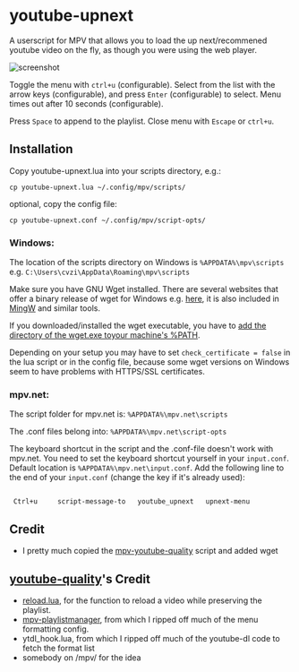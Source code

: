 # youtube-upnext
A userscript for MPV that allows you to load the up next/recommened youtube video on the fly, as though you were using the web player.

![screenshot](upnext-menu.png)

Toggle the menu with `ctrl+u` (configurable). Select from the list with the arrow keys (configurable), and press `Enter` (configurable) to select. Menu times out after 10 seconds (configurable).

Press `Space` to append to the playlist. Close menu with `Escape` or `ctrl+u`.

## Installation

Copy youtube-upnext.lua into your scripts directory, e.g.:

    cp youtube-upnext.lua ~/.config/mpv/scripts/

optional, copy the config file:

    cp youtube-upnext.conf ~/.config/mpv/script-opts/

### Windows:

The location of the scripts directory on Windows is `%APPDATA%\mpv\scripts` e.g. `C:\Users\cvzi\AppData\Roaming\mpv\scripts`

Make sure you have GNU Wget installed.
There are several websites that offer a binary release of wget for Windows e.g. [here](https://eternallybored.org/misc/wget/),
it is also included in [MingW](http://mingw.org/) and similar tools.

If you downloaded/installed the wget executable, you have to [add the directory of the wget.exe toyour machine's
%PATH](https://stackoverflow.com/a/41895179/10367381).

Depending on your setup you may have to set `check_certificate = false` in the lua script or in the config file,
because some wget versions on Windows seem to have problems with HTTPS/SSL certificates.

### mpv.net:
The script folder for mpv.net is:
`%APPDATA%\mpv.net\scripts`

The .conf files belong into:
`%APPDATA%\mpv.net\script-opts`

The keyboard shortcut in the script and the .conf-file doesn't work with mpv.net.
You need to set the keyboard shortcut yourself in your `input.conf`. Default location is `%APPDATA%\mpv.net\input.conf`.
Add the following line to the end of your `input.conf` (change the key if it's already used):

```

 Ctrl+u     script-message-to   youtube_upnext   upnext-menu

```

## Credit
- I pretty much copied the [mpv-youtube-quality](https://github.com/jgreco/mpv-youtube-quality) script and added wget

## [youtube-quality](https://github.com/jgreco/mpv-youtube-quality)'s Credit
- [reload.lua](https://github.com/4e6/mpv-reload/), for the function to reload a video while preserving the playlist.
- [mpv-playlistmanager](https://github.com/jonniek/mpv-playlistmanager), from which I ripped off much of the menu formatting config.
- ytdl_hook.lua, from which I ripped off much of the youtube-dl code to fetch the format list
- somebody on /mpv/ for the idea
